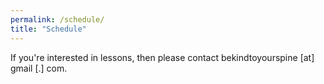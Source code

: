 ```yaml
---
permalink: /schedule/
title: "Schedule"
---
```


If you're interested in lessons, then please contact bekindtoyourspine [at] gmail [.] com.



<!--

**Note**: Your lesson will be confirmed once we've had a brief phone chat.

<div class="calendly-inline-widget" data-url="https://calendly.com/bekindtoyourspine/alexander-technique-lesson" style="min-width:320px;height:700px;"></div>
<script type="text/javascript" src="https://assets.calendly.com/assets/external/widget.js" async></script>

-->




